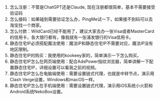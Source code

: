 1. 怎么注册：不管是ChatGPT还是Claude, 现在注册都很简单，基本不需要接受验证码
2. 怎么接码：如果碰到需要验证怎么办，PingMe试一下，如果接不到码可以去淘宝找一个商家。
3. 怎么付款：WildCard已经不能用了，建议大家去办一张Visa或者MasterCard的信用卡，各大银行都有，像我就有一张浦发银行的Visa信用卡。
4. 静态住宅IP必须搭配魔法使用：魔法IP和静态住宅IP不需要对应，魔法IP没有地区限制。
5. 静态住宅IP的购买：我使用的kookeey家的，简单演示一下怎么购买。
6. 静态住宅IP怎么在网页端使用：配合AdsPower指纹浏览器，简单讲解一下配置静态住宅IP，详细设置可以看我之前的视频。
7. 静态住宅IP怎么在电脑端使用：需要设置链式代理，也就是中转节点，演示用Clash Verge设置，Windows和macOS一样。
8. 静态住宅IP怎么在手机端使用：需要设置链式代理，演示用iOS系统小火箭和Android系统NekoBox设置。